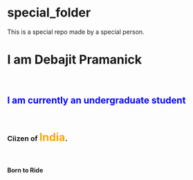 # special_folder
This is a special repo made by a special person.
<h1>I am Debajit Pramanick</h1>
<br>
<h2 style="color:blue;">I am currently an undergraduate student </h2>
<br>
<h3>Ciizen of <span style="color:orange; font-size:25px;">India</span>.</h3>
<br>
<h4>Born to Ride</h4>
 
